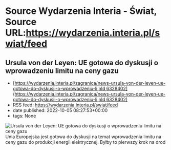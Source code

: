 # Source Wydarzenia Interia - Świat, Source URL:https://wydarzenia.interia.pl/swiat/feed

## Ursula von der Leyen: UE gotowa do dyskusji o wprowadzeniu limitu na ceny gazu
 - [https://wydarzenia.interia.pl/zagranica/news-ursula-von-der-leyen-ue-gotowa-do-dyskusji-o-wprowadzeniu-li,nId,6328402](https://wydarzenia.interia.pl/zagranica/news-ursula-von-der-leyen-ue-gotowa-do-dyskusji-o-wprowadzeniu-li,nId,6328402)
 - RSS feed: https://wydarzenia.interia.pl/swiat/feed
 - date published: 2022-10-05 08:27:53+00:00
 - tags: None

<p><a href="https://wydarzenia.interia.pl/zagranica/news-ursula-von-der-leyen-ue-gotowa-do-dyskusji-o-wprowadzeniu-li,nId,6328402"><img align="left" alt="Ursula von der Leyen: UE gotowa do dyskusji o wprowadzeniu limitu na ceny gazu" src="https://i.iplsc.com/ursula-von-der-leyen-ue-gotowa-do-dyskusji-o-wprowadzeniu-li/000BRFBW6B5SJAUE-C321.jpg" /></a>Unia Europejska jest gotowa do dyskusji na temat wprowadzenia limitu na ceny gazu do produkcji energii elektrycznej. Byłby to pierwszy krok na drod
